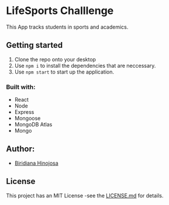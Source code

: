 
# LifeSports Challlenge
This App tracks students in sports and academics.

## Getting started
1. Clone the repo onto your desktop
2. Use `npm i` to install the dependencies that are neccessary.
3. Use `npm start` to start up the application.

### Built with:
* React
* Node
* Express
* Mongoose
* MongoDB Atlas
* Mongo

## Author:
* [Biridiana Hinojosa](https://github.com/d-hinojosa)

## License
This project has an MIT License -see the [LICENSE.md](LICENSE.md) for details.
